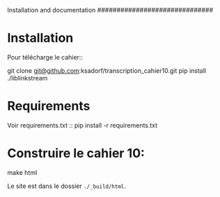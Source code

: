 Installation and documentation
##############################

Installation
============

Pour télécharge le cahier::

  git clone git@github.com:ksadorf/transcription_cahier10.git
  pip install ./liblinkstream



Requirements
============

Voir requirements.txt ::
  pip install -r requirements.txt

Construire le cahier 10:
==========================

  make html


Le site est dans le dossier ``./_build/html``.
